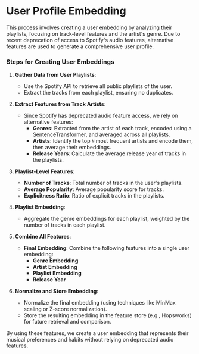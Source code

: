 # User Profile Embedding

This process involves creating a user embedding by analyzing their playlists, focusing on track-level features and the artist's genre. Due to recent deprecation of access to Spotify's audio features, alternative features are used to generate a comprehensive user profile.

### **Steps for Creating User Embeddings**
1. **Gather Data from User Playlists**:
    - Use the Spotify API to retrieve all public playlists of the user.
    - Extract the tracks from each playlist, ensuring no duplicates.

2. **Extract Features from Track Artists**:
    - Since Spotify has deprecated audio feature access, we rely on alternative features:
        - **Genres**: Extracted from the artist of each track, encoded using a SentenceTransformer, and averaged across all playlists.
        - **Artists**: Identify the top `N` most frequent artists and encode them, then average their embeddings.
        - **Release Years**: Calculate the average release year of tracks in the playlists.

3. **Playlist-Level Features**:
    - **Number of Tracks**: Total number of tracks in the user's playlists.
    - **Average Popularity**: Average popularity score for tracks.
    - **Explicitness Ratio**: Ratio of explicit tracks in the playlists.

4. **Playlist Embedding**:
    - Aggregate the genre embeddings for each playlist, weighted by the number of tracks in each playlist.

5. **Combine All Features**:
    - **Final Embedding**: Combine the following features into a single user embedding:
        - **Genre Embedding**
        - **Artist Embedding**
        - **Playlist Embedding**
        - **Release Year**

6. **Normalize and Store Embedding**:
    - Normalize the final embedding (using techniques like MinMax scaling or Z-score normalization).
    - Store the resulting embedding in the feature store (e.g., Hopsworks) for future retrieval and comparison.

By using these features, we create a user embedding that represents their musical preferences and habits without relying on deprecated audio features.